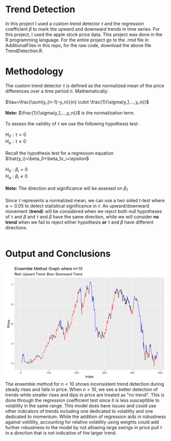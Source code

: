 # Trend Detection

In this project I used a custom trend detector $\tau$ and the regression coefficient $\beta$ to mark the upward and downward trends in time series. For this project, I used the apple stock price data. This project was done in the R programming language. For the entire project go to the .rmd file in AdditionalFiles in this repo, for the raw code, download the above file TrendDetection.R.

# Methodology

The custom trend detector $\tau$ is defined as the normalized mean of the price differences over a time period $n$. Mathematically:</br>
</br>
$\tau=\frac{\sum(y_{n-1}-y_n)}{n} \cdot \frac{1}{\sigma(y_1,...,y_n)}$</br>
</br>
**Note:**  $\frac{1}{\sigma(y_1,...,y_n)}$  is the normalization term.</br>
</br>
To assess the validity of $\tau$ we use the following hypothesis test:</br>
</br>
$H_0:\tau = 0$</br>
$H_a:\tau \neq 0$<br>
</br>
Recall the hypothesis test for a regression equation $\hat{y_i}=\beta_0+\beta_1x_i+\epsilon$</br>
</br>
$H_0:\beta_i=0$</br>
$H_a:\beta_i \neq 0$</br>
</br>
**Note:** The direction and significance will be assesed on $\beta_1$</br>
</br>
Since $\tau$ represents a normalized mean, we can use a two sided t-test where $\alpha=0.05$ to detect statistical significance in $\tau$. An upward/downward movement (**trend**) will be considered when we reject both null hypotheses of $\tau$ and $\beta$ and $\tau$ and $\beta$ have the same direction, while we will consider **no trend** when we fail to reject either hypothesis **or** $\tau$ and $\beta$ have different directions.</br>
</br>
# Output and Conclusions
![](AdditionalFiles/Pictures/EnsembleMethod.png)
The ensemble method for $n<10$ shows inconsistent trend detection during steady rises and falls in price. When $n=10$, we see a better detection of trends while smaller rises and dips in price are treated as "no trend". This is done through the regression coefficient test since it is less susceptible to volatility in the same range. This model does have issues and could use other indicators of trends including one dedicated to volatility and one dedicated to momentum. While the addition of regression aids in robustness against volitility, accounting for relative volatility using weights could add further robustness to the model by not allowing large swings in price pull $\tau$ in a direction that is not indicative of the larger trend.
